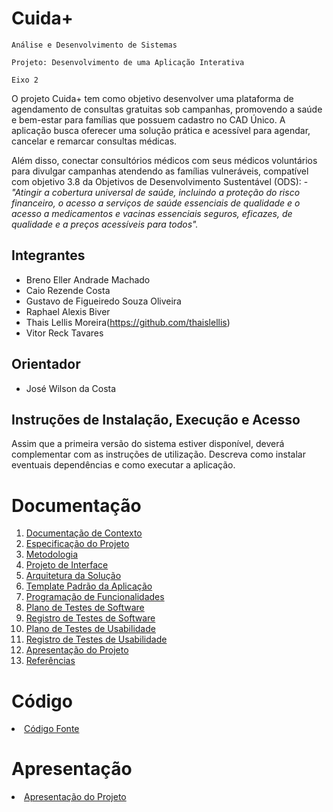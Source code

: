 # Cuida+

`Análise e Desenvolvimento de Sistemas`

`Projeto: Desenvolvimento de uma Aplicação Interativa`

`Eixo 2`

O projeto Cuida+ tem como objetivo desenvolver uma plataforma de agendamento de consultas gratuitas sob campanhas, promovendo a saúde e bem-estar para famílias que possuem cadastro no CAD Único. A aplicação busca oferecer uma solução prática e acessível para agendar, cancelar e remarcar consultas médicas. 


Além disso, conectar consultórios médicos com seus médicos voluntários para divulgar campanhas atendendo as famílias vulneráveis, compatível com objetivo 3.8 da Objetivos de Desenvolvimento Sustentável (ODS): - <i>"Atingir a cobertura universal de saúde, incluindo a proteção do risco financeiro, o acesso a serviços de saúde essenciais de qualidade e o acesso a medicamentos e vacinas essenciais seguros, eficazes, de qualidade e a preços acessíveis para todos".</i>

## Integrantes

* Breno Eller Andrade Machado
* Caio Rezende Costa
* Gustavo de Figueiredo Souza Oliveira
* Raphael Alexis Biver
* Thais Lellis Moreira(https://github.com/thaislellis)  
* Vitor Reck Tavares

## Orientador

* José Wilson da Costa

## Instruções de Instalação, Execução e Acesso

Assim que a primeira versão do sistema estiver disponível, deverá complementar com as instruções de utilização. Descreva como instalar eventuais dependências e como executar a aplicação.

# Documentação

<ol>
<li><a href="docs/01-Documentação de Contexto.md"> Documentação de Contexto</a></li>
<li><a href="docs/02-Especificação do Projeto.md"> Especificação do Projeto</a></li>
<li><a href="docs/03-Metodologia.md"> Metodologia</a></li>
<li><a href="docs/04-Projeto de Interface.md"> Projeto de Interface</a></li>
<li><a href="docs/05-Arquitetura da Solução.md"> Arquitetura da Solução</a></li>
<li><a href="docs/06-Template Padrão da Aplicação.md"> Template Padrão da Aplicação</a></li>
<li><a href="docs/07-Programação de Funcionalidades.md"> Programação de Funcionalidades</a></li>
<li><a href="docs/08-Plano de Testes de Software.md"> Plano de Testes de Software</a></li>
<li><a href="docs/09-Registro de Testes de Software.md"> Registro de Testes de Software</a></li>
<li><a href="docs/10-Plano de Testes de Usabilidade.md"> Plano de Testes de Usabilidade</a></li>
<li><a href="docs/11-Registro de Testes de Usabilidade.md"> Registro de Testes de Usabilidade</a></li>
<li><a href="docs/12-Apresentação do Projeto.md"> Apresentação do Projeto</a></li>
<li><a href="docs/13-Referências.md"> Referências</a></li>
</ol>

# Código

<li><a href="src/README.md"> Código Fonte</a></li>

# Apresentação

<li><a href="docs/12-Apresentação do Projeto.md"> Apresentação do Projeto</a></li>
